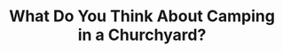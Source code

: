 ---
layout: community
category: community
title: "What Do You Think About Camping in a Churchyard?"
description: " What's the thoughts on camping in churchyards? Mown lawns, quiet neighbours, usually water, and if weather is bad then the church porch can offer shelter.  I think the advice here Andrew, is it’s not recommended practice and perhaps a bit disrespectful. I suggest everybody else just calms down a bit and takes it for what it is. Don’t set up camp in a cemetery."
isTopLevel: false
isSingleLevel: false
isArticle: false
datePublished: 2022-06-19 14:50:00 +0300
dateModified: 2022-06-19 14:50:00 +0300
published: false
---